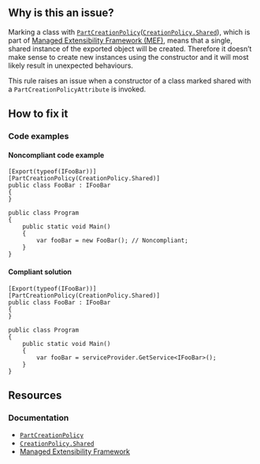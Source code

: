 ## Why is this an issue?

Marking a class with [`PartCreationPolicy`](https://learn.microsoft.com/en-us/dotnet/api/system.componentmodel.composition.partcreationpolicyattribute)([`CreationPolicy.Shared`](https://learn.microsoft.com/en-us/dotnet/api/system.componentmodel.composition.creationpolicy)), which is
part of [Managed Extensibility Framework (MEF)](https://learn.microsoft.com/en-us/dotnet/framework/mef), means that a single, shared
instance of the exported object will be created. Therefore it doesn’t make sense to create new instances using the constructor and it will most likely
result in unexpected behaviours.

This rule raises an issue when a constructor of a class marked shared with a `PartCreationPolicyAttribute` is invoked.

## How to fix it

### Code examples

#### Noncompliant code example

    [Export(typeof(IFooBar))]
    [PartCreationPolicy(CreationPolicy.Shared)]
    public class FooBar : IFooBar
    {
    }
    
    public class Program
    {
        public static void Main()
        {
            var fooBar = new FooBar(); // Noncompliant;
        }
    }

#### Compliant solution

    [Export(typeof(IFooBar))]
    [PartCreationPolicy(CreationPolicy.Shared)]
    public class FooBar : IFooBar
    {
    }
    
    public class Program
    {
        public static void Main()
        {
            var fooBar = serviceProvider.GetService<IFooBar>();
        }
    }

## Resources

### Documentation

-   [`PartCreationPolicy`](https://learn.microsoft.com/en-us/dotnet/api/system.componentmodel.composition.partcreationpolicyattribute)
-   [`CreationPolicy.Shared`](https://learn.microsoft.com/en-us/dotnet/api/system.componentmodel.composition.creationpolicy)
-   [Managed Extensibility Framework](https://learn.microsoft.com/en-us/dotnet/framework/mef)